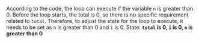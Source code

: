 According to the code, the loop can execute if the variable `n` is greater than 0. Before the loop starts, the total is 0, so there is no specific requirement related to `total`. Therefore, to adjust the state for the loop to execute, it needs to be set as `n` is greater than 0 and `i` is 0.
State: **`total` is 0, `i` is 0, `n` is greater than 0**